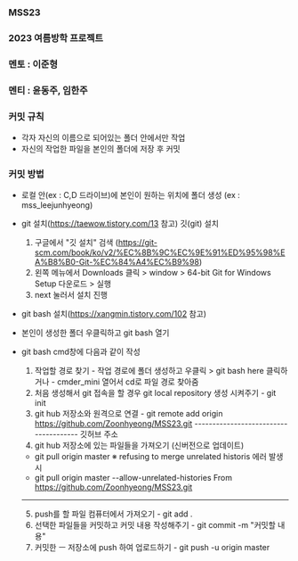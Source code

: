 ### MSS23
### 2023 여름방학 프로젝트
### 멘토 : 이준형
### 멘티 : 윤동주, 임한주

### 커밋 규칙
  - 각자 자신의 이름으로 되어있는 폴더 안에서만 작업
  - 자신의 작업한 파일을 본인의 폴더에 저장 후 커밋

### 커밋 방법
  - 로컬 안(ex : C,D 드라이브)에 본인이 원하는 위치에 폴더 생성 (ex : mss_leejunhyeong)
  - git 설치(https://taewow.tistory.com/13 참고)
    깃(git) 설치
    1. 구글에서 "깃 설치" 검색 
    	(https://git-scm.com/book/ko/v2/%EC%8B%9C%EC%9E%91%ED%95%98%EA%B8%B0-Git-%EC%84%A4%EC%B9%98)
    2. 왼쪽 메뉴에서 Downloads 클릭 > window > 64-bit Git for Windows Setup 다운로드 > 실행
    3. next 눌러서 설치 진행

  - git bash 설치(https://xangmin.tistory.com/102 참고)
  - 본인이 생성한 폴더 우클릭하고 git bash 열기
  - git bash cmd창에 다음과 같이 작성
    1. 작업할 경로 찾기
	    	- 작업 경로에 폴더 생성하고 우클릭 > git bash here 클릭하거나
		    - cmder_mini 열어서 cd로 파일 경로 찾아줌
    2. 처음 생성해서 git 접속을 할 경우 git local repository 생성 시켜주기
	    	- git init
    3. git hub 저장소와 원격으로 연결
    		- git remote add origin https://github.com/Zoonhyeong/MSS23.git
                                        --------------------------------------
       							깃허브 주소
    5. git hub 저장소에 있는 파일들을 가져오기 (신버전으로 업데이트)
	- git pull origin master
		※ refusing to merge unrelated historis 에러 발생 시
	- git pull origin master --allow-unrelated-histories From https://github.com/Zoonhyeong/MSS23.git
    
    ----------------------------------------------------------------------------------------
    5. push를 할 파일 컴퓨터에서 가져오기
    		- git add .
    6. 선택한 파일들을 커밋하고 커밋 내용 작성해주기
    		- git commit -m "커밋할 내용"
    7. 커밋한 ㅡ 저장소에 push 하여 업로드하기
    		- git push -u origin master

   

